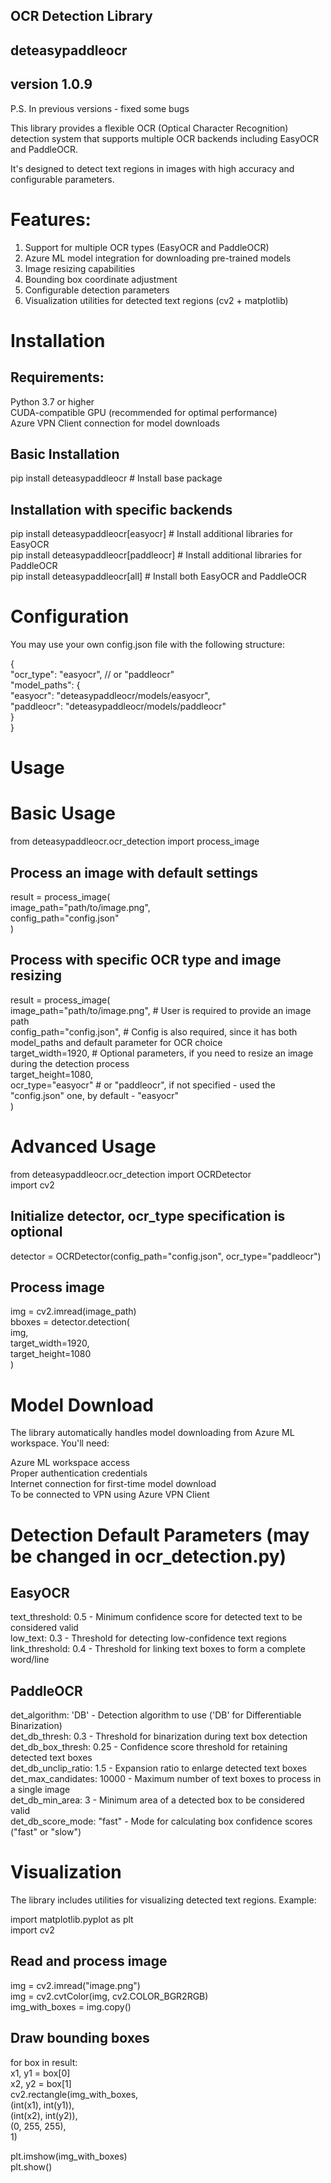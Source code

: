 ## OCR Detection Library 
## deteasypaddleocr 
## version 1.0.9
P.S. In previous versions - fixed some bugs

This library provides a flexible OCR (Optical Character Recognition) detection system that supports multiple OCR backends including EasyOCR and PaddleOCR.

It's designed to detect text regions in images with high accuracy and configurable parameters.  

# Features:

1. Support for multiple OCR types (EasyOCR and PaddleOCR)
2. Azure ML model integration for downloading pre-trained models
3. Image resizing capabilities
4. Bounding box coordinate adjustment
5. Configurable detection parameters
6. Visualization utilities for detected text regions (cv2 + matplotlib)


# Installation

## Requirements:  
Python 3.7 or higher  
CUDA-compatible GPU (recommended for optimal performance)  
Azure VPN Client connection for model downloads  

## Basic Installation

pip install deteasypaddleocr  # Install base package  

## Installation with specific backends

pip install deteasypaddleocr[easyocr]    # Install additional libraries for EasyOCR  
pip install deteasypaddleocr[paddleocr]  # Install additional libraries for PaddleOCR   
pip install deteasypaddleocr[all]        # Install both EasyOCR and PaddleOCR

# Configuration

You may use your own config.json file with the following structure:  

{  
    "ocr_type": "easyocr",  // or "paddleocr"  
    "model_paths": {  
        "easyocr": "deteasypaddleocr/models/easyocr",  
        "paddleocr": "deteasypaddleocr/models/paddleocr"  
    }  
}  


# Usage

# Basic Usage

from deteasypaddleocr.ocr_detection import process_image  

## Process an image with default settings
result = process_image(  
    image_path="path/to/image.png",  
    config_path="config.json"  
)  

## Process with specific OCR type and image resizing
result = process_image(  
    image_path="path/to/image.png", # User is required to provide an image path  
    config_path="config.json", # Config is also required, since it has both model_paths and default parameter for OCR choice  
    target_width=1920, # Optional parameters, if you need to resize an image during the detection process  
    target_height=1080,  
    ocr_type="easyocr"  # or "paddleocr", if not specified - used the "config.json" one, by default - "easyocr"  
)  


# Advanced Usage

from deteasypaddleocr.ocr_detection import OCRDetector  
import cv2  

## Initialize detector, ocr_type specification is optional
detector = OCRDetector(config_path="config.json", ocr_type="paddleocr")  

## Process image
img = cv2.imread(image_path)  
bboxes = detector.detection(  
    img,  
    target_width=1920,  
    target_height=1080  
)  


# Model Download

The library automatically handles model downloading from Azure ML workspace. You'll need:  

Azure ML workspace access  
Proper authentication credentials  
Internet connection for first-time model download  
To be connected to VPN using Azure VPN Client  


# Detection Default Parameters (may be changed in ocr_detection.py)

## EasyOCR

text_threshold: 0.5 - Minimum confidence score for detected text to be considered valid  
low_text: 0.3 - Threshold for detecting low-confidence text regions  
link_threshold: 0.4 - Threshold for linking text boxes to form a complete word/line  

## PaddleOCR

det_algorithm: 'DB' - Detection algorithm to use ('DB' for Differentiable Binarization)  
det_db_thresh: 0.3 - Threshold for binarization during text box detection  
det_db_box_thresh: 0.25 - Confidence score threshold for retaining detected text boxes  
det_db_unclip_ratio: 1.5 - Expansion ratio to enlarge detected text boxes  
det_max_candidates: 10000 - Maximum number of text boxes to process in a single image  
det_db_min_area: 3 - Minimum area of a detected box to be considered valid  
det_db_score_mode: "fast" - Mode for calculating box confidence scores ("fast" or "slow")  


# Visualization

The library includes utilities for visualizing detected text regions. Example:  

import matplotlib.pyplot as plt  
import cv2  

## Read and process image
img = cv2.imread("image.png")  
img = cv2.cvtColor(img, cv2.COLOR_BGR2RGB)  
img_with_boxes = img.copy()  

## Draw bounding boxes
for box in result:  
    x1, y1 = box[0]  
    x2, y2 = box[1]  
    cv2.rectangle(img_with_boxes,  
                 (int(x1), int(y1)),  
                 (int(x2), int(y2)),  
                 (0, 255, 255),  
                 1)  

plt.imshow(img_with_boxes)  
plt.show()  
